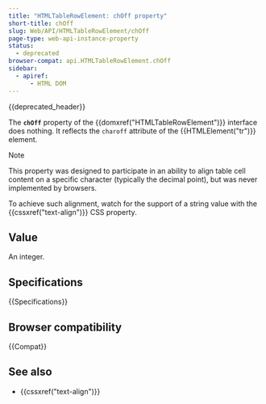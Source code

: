 ```yaml
---
title: "HTMLTableRowElement: chOff property"
short-title: chOff
slug: Web/API/HTMLTableRowElement/chOff
page-type: web-api-instance-property
status:
  - deprecated
browser-compat: api.HTMLTableRowElement.chOff
sidebar:
  - apiref:
      - HTML DOM
---
```


{{deprecated_header}}

The **`chOff`** property of the {{domxref("HTMLTableRowElement")}} interface does nothing. It reflects the `charoff` attribute of the {{HTMLElement("tr")}} element.

> [!NOTE]
> This property was designed to participate in an ability to align table cell content on a specific character (typically the decimal point), but was never implemented by browsers.
>
> To achieve such alignment, watch for the support of a string value with the {{cssxref("text-align")}} CSS property.

## Value

An integer.

## Specifications

{{Specifications}}

## Browser compatibility

{{Compat}}

## See also

- {{cssxref("text-align")}}
